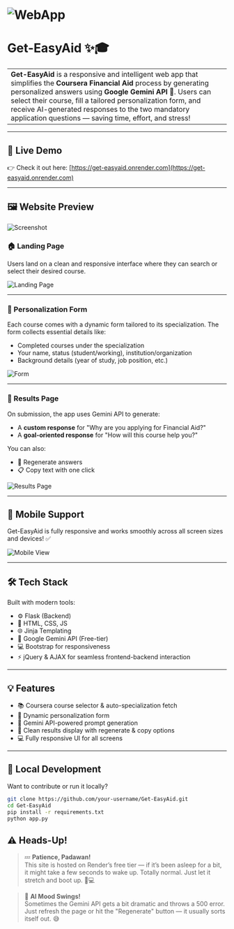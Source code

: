 # ![WebApp](https://get-easyaid.onrender.com/static/images-preview/Results.png)
# Get-EasyAid ✨🎓
<table>
<tr>
<td>
  <b>Get-EasyAid</b> is a responsive and intelligent web app that simplifies the <b>Coursera Financial Aid</b> process by generating personalized answers using <b>Google Gemini API</b> 🤖. Users can select their course, fill a tailored personalization form, and receive AI-generated responses to the two mandatory application questions — saving time, effort, and stress!
</td>
</tr>
</table>

---

## 🚀 Live Demo
👉 Check it out here: [https://get-easyaid.onrender.com](https://get-easyaid.onrender.com)

---

## 🖼️ Website Preview
![Screenshot](https://get-easyaid.onrender.com/static/images-preview/video-preview.gif)

### 🏠 Landing Page
Users land on a clean and responsive interface where they can search or select their desired course.

![Landing Page](https://get-easyaid.onrender.com/static/images-preview/Home.png)

---

### 📝 Personalization Form
Each course comes with a dynamic form tailored to its specialization. The form collects essential details like:
- Completed courses under the specialization
- Your name, status (student/working), institution/organization
- Background details (year of study, job position, etc.)

![Form](https://get-easyaid.onrender.com/static/images-preview/Personalization.png)

---

### 📄 Results Page
On submission, the app uses Gemini API to generate:
- A **custom response** for "Why are you applying for Financial Aid?"
- A **goal-oriented response** for "How will this course help you?"

You can also:
- 🔁 Regenerate answers
- 📋 Copy text with one click

![Results Page](https://get-easyaid.onrender.com/static/images-preview/Results.png)

---

## 📱 Mobile Support

Get-EasyAid is fully responsive and works smoothly across all screen sizes and devices! ✅

![Mobile View](https://get-easyaid.onrender.com/static/images-preview/mobile.png)

---

## 🛠️ Tech Stack

Built with modern tools:

- ⚙️ Flask (Backend)
- 🎨 HTML, CSS, JS
- 🌐 Jinja Templating
- 📡 Google Gemini API (Free-tier)
- 💻 Bootstrap for responsiveness
- ⚡ jQuery & AJAX for seamless frontend-backend interaction

---

## 💡 Features

- 📚 Coursera course selector & auto-specialization fetch
- 📝 Dynamic personalization form
- 🤖 Gemini API-powered prompt generation
- 📄 Clean results display with regenerate & copy options
- 💻 Fully responsive UI for all screens

---

## 🧪 Local Development

Want to contribute or run it locally?

```bash
git clone https://github.com/your-username/Get-EasyAid.git
cd Get-EasyAid
pip install -r requirements.txt
python app.py
```

## ⚠️ Heads-Up!

> 💤 **Patience, Padawan!**  
> This site is hosted on Render’s free tier — if it’s been asleep for a bit, it might take a few seconds to wake up. Totally normal. Just let it stretch and boot up. 🐢💻

> 🤖 **AI Mood Swings!**  
> Sometimes the Gemini API gets a bit dramatic and throws a 500 error. Just refresh the page or hit the "Regenerate" button — it usually sorts itself out. 😅
